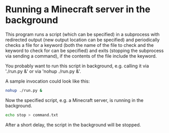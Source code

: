 # Running a Minecraft server in the background

This program runs a script (which can be specified) in a subprocess with redirected output
(new output location can be specified) and periodically checks a file for a keyword (both
the name of the file to check and the keyword to check for can be specified)
and exits (stopping the subprocess via sending a command), if the contents of the file
include the keyword.

You probably want to run this script in background, e.g. calling it via './run.py &'
or via 'nohup ./run.py &'.

A sample invocation could look like this:

```bash
nohup ./run.py &
```
Now the specified script, e.g. a Minecraft server, is running in the background.

```bash
echo stop > command.txt
```
After a short delay, the script in the background will be stopped.
